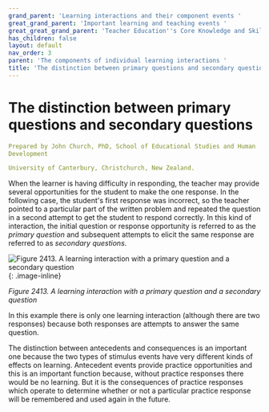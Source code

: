 ```yaml
---
grand_parent: 'Learning interactions and their component events '
great_grand_parent: 'Important learning and teaching events '
great_great_grand_parent: 'Teacher Education''s Core Knowledge and Skills.'
has_children: false
layout: default
nav_order: 3
parent: 'The components of individual learning interactions '
title: 'The distinction between primary questions and secondary questions '
---
```

# The distinction between primary questions and secondary questions


```yaml
Prepared by John Church, PhD, School of Educational Studies and Human
Development

University of Canterbury, Christchurch, New Zealand.
```


When the learner is having difficulty in responding, the teacher may
provide several opportunities for the student to make the one response.
In the following case, the student\'s first response was incorrect, so
the teacher pointed to a particular part of the written problem and
repeated the question in a second attempt to get the student to respond
correctly. In this kind of interaction, the initial question or response
opportunity is referred to as the *primary* *question* and subsequent
attempts to elicit the same response are referred to as *secondary
questions*.

![Figure 2413. A learning interaction with a primary question and a
secondary
question](../../../../../../assets/images/TECKSFig2413.png "Figure 2413. A learning interaction with a primary question and a secondary question"){: .image-inline}

*Figure 2413. A learning interaction with a primary question and a
secondary question*

In this example there is only one learning interaction (although there
are two responses) because both responses are attempts to answer the
same question.

The distinction between antecedents and consequences is an important one
because the two types of stimulus events have very different kinds of
effects on learning. Antecedent events provide practice opportunities
and this is an important function because, without practice responses
there would be no learning. But it is the consequences of practice
responses which operate to determine whether or not a particular
practice response will be remembered and used again in the future.

